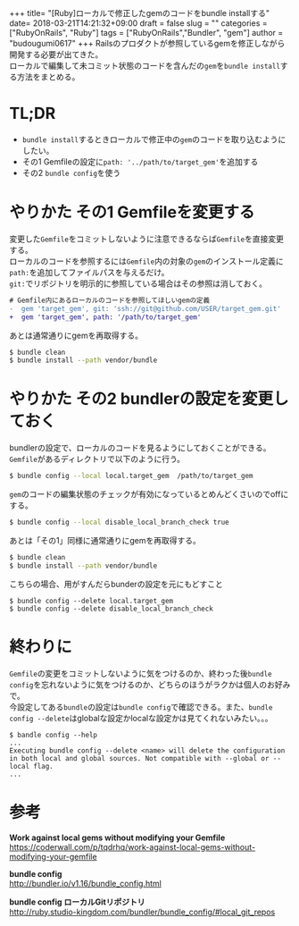 +++
title= "[Ruby]ローカルで修正したgemのコードをbundle installする"
date= 2018-03-21T14:21:32+09:00
draft = false
slug = ""
categories = ["RubyOnRails", "Ruby"]
tags = ["RubyOnRails","Bundler", "gem"]
author = "budougumi0617"
+++
Railsのプロダクトが参照しているgemを修正しながら開発する必要が出てきた。  
ローカルで編集して未コミット状態のコードを含んだの`gem`を`bundle install`する方法をまとめる。

# TL;DR
- `bundle install`するときローカルで修正中の`gem`のコードを取り込むようにしたい。
- その1 Gemfileの設定に`path: '../path/to/target_gem'`を追加する
- その2 `bundle config`を使う

# やりかた その1 Gemfileを変更する
変更した`Gemfile`をコミットしないように注意できるならば`Gemfile`を直接変更する。  
ローカルのコードを参照するには`Gemfile`内の対象の`gem`のインストール定義に`path:`を追加してファイルパスを与えるだけ。  
`git:`でリポジトリを明示的に参照している場合はその参照は消しておく。

```diff
# Gemfile内にあるローカルのコードを参照してほしいgemの定義
-  gem 'target_gem', git: 'ssh://git@github.com/USER/target_gem.git'
+  gem 'target_gem', path: '/path/to/target_gem'
```

あとは通常通りにgemを再取得する。
```bash
$ bundle clean
$ bundle install --path vendor/bundle
```

# やりかた その2 bundlerの設定を変更しておく
bundlerの設定で、ローカルのコードを見るようにしておくことができる。  
`Gemfile`があるディレクトリで以下のように行う。
```bash
$ bundle config --local local.target_gem  /path/to/target_gem
```

`gem`のコードの編集状態のチェックが有効になっているとめんどくさいのでoffにする。
```bash
$ bundle config --local disable_local_branch_check true
```

あとは「その1」同様に通常通りにgemを再取得する。
```bash
$ bundle clean
$ bundle install --path vendor/bundle
```

こちらの場合、用がすんだらbunderの設定を元にもどすこと
```
$ bundle config --delete local.target_gem
$ bundle config --delete disable_local_branch_check
```

# 終わりに
`Gemfile`の変更をコミットしないように気をつけるのか、終わった後`bundle config`を忘れないように気をつけるのか、どちらのほうがラクかは個人のお好みで。  
今設定してある`bundle`の設定は`bundle config`で確認できる。また、`bundle config --delete`はglobalな設定かlocalな設定かは見てくれないみたい。。。
```
$ bandle config --help
...
Executing bundle config --delete <name> will delete the configuration in both local and global sources. Not compatible with --global or --local flag.
...
```


# 参考
**Work against local gems without modifying your Gemfile**  
https://coderwall.com/p/tqdrhq/work-against-local-gems-without-modifying-your-gemfile

**bundle config**  
http://bundler.io/v1.16/bundle_config.html

**bundle config ローカルGitリポジトリ**  
http://ruby.studio-kingdom.com/bundler/bundle_config/#local_git_repos




